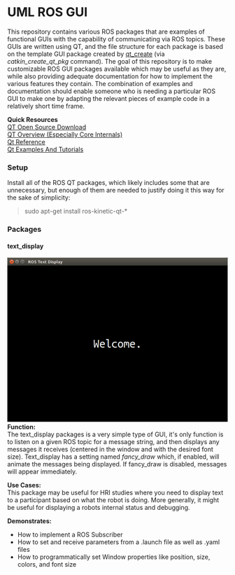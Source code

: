 # UML ROS GUI
This repository contains various ROS packages that are examples of functional GUIs with the capability of communicating via ROS topics. These GUIs are written using QT, and the file structure for each package is based on the template GUI package created by [qt_create](http://wiki.ros.org/qt_create?distro=kinetic) (via *catkin_create_qt_pkg* command). The goal of this repository is to make customizable ROS GUI packages available which may be useful as they are, while also providing adequate documentation for how to implement the various features they contain. The combination of examples and documentation should enable someone who is needing a particular ROS GUI to make one by adapting the relevant pieces of example code in a relatively short time frame.  

**Quick Resources**  
[QT Open Source Download](https://www.qt.io/download-qt-installer)  
[QT Overview (Especially Core Internals)](https://doc.qt.io/qt-5/overviews-main.html)  
[Qt Reference](https://doc.qt.io/qt-5/reference-overview.html)  
[Qt Examples And Tutorials](https://doc.qt.io/qt-5/qtexamplesandtutorials.html)  

### Setup  
Install all of the ROS QT packages, which likely includes some that are unnecessary, but enough of them are needed to justify doing it this way for the sake of simplicity:

> sudo apt-get install ros-kinetic-qt-*  


### Packages
#### text_display  
![text_display Welcome message](.resources/text_display1.png)  
**Function:**  
The text_display packages is a very simple type of GUI, it's only function is to listen on a given ROS topic for a message string, and then displays any messages it receives (centered in the window and with the desired font size). Text_display has a setting named *fancy_draw* which, if enabled, will animate the messages being displayed. If fancy_draw is disabled, messages will appear immediately.

**Use Cases:**  
This package may be useful for HRI studies where you need to display text to a participant based on what the robot is doing.
More generally, it might be useful for displaying a robots internal status and debugging.  

**Demonstrates:**  
* How to implement a ROS Subscriber  
* How to set and receive parameters from a .launch file as well as .yaml files  
* How to programmatically set Window properties like position, size, colors, and font size  
